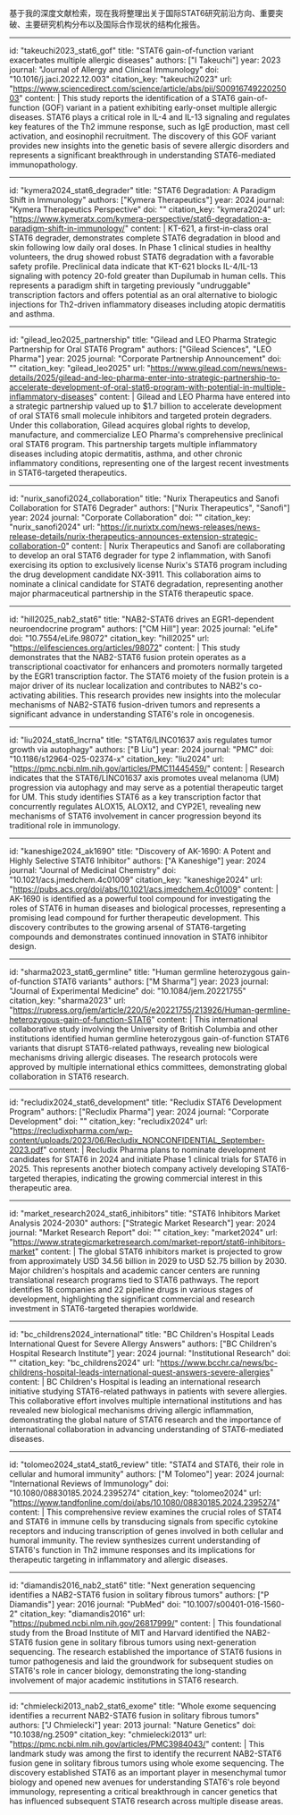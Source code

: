 基于我的深度文献检索，现在我将整理出关于国际STAT6研究前沿方向、重要突破、主要研究机构分布以及国际合作现状的结构化报告。

----
id: "takeuchi2023_stat6_gof"
title: "STAT6 gain-of-function variant exacerbates multiple allergic diseases"
authors: ["I Takeuchi"]
year: 2023
journal: "Journal of Allergy and Clinical Immunology"
doi: "10.1016/j.jaci.2022.12.003"
citation_key: "takeuchi2023"
url: "https://www.sciencedirect.com/science/article/abs/pii/S0091674922025003"
content: |
  This study reports the identification of a STAT6 gain-of-function (GOF) variant in a patient exhibiting early-onset multiple allergic diseases. STAT6 plays a critical role in IL-4 and IL-13 signaling and regulates key features of the Th2 immune response, such as IgE production, mast cell activation, and eosinophil recruitment. The discovery of this GOF variant provides new insights into the genetic basis of severe allergic disorders and represents a significant breakthrough in understanding STAT6-mediated immunopathology.

----
id: "kymera2024_stat6_degrader"
title: "STAT6 Degradation: A Paradigm Shift in Immunology"
authors: ["Kymera Therapeutics"]
year: 2024
journal: "Kymera Therapeutics Perspective"
doi: ""
citation_key: "kymera2024"
url: "https://www.kymeratx.com/kymera-perspective/stat6-degradation-a-paradigm-shift-in-immunology/"
content: |
  KT-621, a first-in-class oral STAT6 degrader, demonstrates complete STAT6 degradation in blood and skin following low daily oral doses. In Phase 1 clinical studies in healthy volunteers, the drug showed robust STAT6 degradation with a favorable safety profile. Preclinical data indicate that KT-621 blocks IL-4/IL-13 signaling with potency 20-fold greater than Dupilumab in human cells. This represents a paradigm shift in targeting previously "undruggable" transcription factors and offers potential as an oral alternative to biologic injections for Th2-driven inflammatory diseases including atopic dermatitis and asthma.

----
id: "gilead_leo2025_partnership"
title: "Gilead and LEO Pharma Strategic Partnership for Oral STAT6 Program"
authors: ["Gilead Sciences", "LEO Pharma"]
year: 2025
journal: "Corporate Partnership Announcement"
doi: ""
citation_key: "gilead_leo2025"
url: "https://www.gilead.com/news/news-details/2025/gilead-and-leo-pharma-enter-into-strategic-partnership-to-accelerate-development-of-oral-stat6-program-with-potential-in-multiple-inflammatory-diseases"
content: |
  Gilead and LEO Pharma have entered into a strategic partnership valued up to $1.7 billion to accelerate development of oral STAT6 small molecule inhibitors and targeted protein degraders. Under this collaboration, Gilead acquires global rights to develop, manufacture, and commercialize LEO Pharma's comprehensive preclinical oral STAT6 program. This partnership targets multiple inflammatory diseases including atopic dermatitis, asthma, and other chronic inflammatory conditions, representing one of the largest recent investments in STAT6-targeted therapeutics.

----
id: "nurix_sanofi2024_collaboration"
title: "Nurix Therapeutics and Sanofi Collaboration for STAT6 Degrader"
authors: ["Nurix Therapeutics", "Sanofi"]
year: 2024
journal: "Corporate Collaboration"
doi: ""
citation_key: "nurix_sanofi2024"
url: "https://ir.nurixtx.com/news-releases/news-release-details/nurix-therapeutics-announces-extension-strategic-collaboration-0"
content: |
  Nurix Therapeutics and Sanofi are collaborating to develop an oral STAT6 degrader for type 2 inflammation, with Sanofi exercising its option to exclusively license Nurix's STAT6 program including the drug development candidate NX-3911. This collaboration aims to nominate a clinical candidate for STAT6 degradation, representing another major pharmaceutical partnership in the STAT6 therapeutic space.

----
id: "hill2025_nab2_stat6"
title: "NAB2-STAT6 drives an EGR1-dependent neuroendocrine program"
authors: ["CM Hill"]
year: 2025
journal: "eLife"
doi: "10.7554/eLife.98072"
citation_key: "hill2025"
url: "https://elifesciences.org/articles/98072"
content: |
  This study demonstrates that the NAB2-STAT6 fusion protein operates as a transcriptional coactivator for enhancers and promoters normally targeted by the EGR1 transcription factor. The STAT6 moiety of the fusion protein is a major driver of its nuclear localization and contributes to NAB2's co-activating abilities. This research provides new insights into the molecular mechanisms of NAB2-STAT6 fusion-driven tumors and represents a significant advance in understanding STAT6's role in oncogenesis.

----
id: "liu2024_stat6_lncrna"
title: "STAT6/LINC01637 axis regulates tumor growth via autophagy"
authors: ["B Liu"]
year: 2024
journal: "PMC"
doi: "10.1186/s12964-025-02374-x"
citation_key: "liu2024"
url: "https://pmc.ncbi.nlm.nih.gov/articles/PMC11445459/"
content: |
  Research indicates that the STAT6/LINC01637 axis promotes uveal melanoma (UM) progression via autophagy and may serve as a potential therapeutic target for UM. This study identifies STAT6 as a key transcription factor that concurrently regulates ALOX15, ALOX12, and CYP2E1, revealing new mechanisms of STAT6 involvement in cancer progression beyond its traditional role in immunology.

----
id: "kaneshige2024_ak1690"
title: "Discovery of AK-1690: A Potent and Highly Selective STAT6 Inhibitor"
authors: ["A Kaneshige"]
year: 2024
journal: "Journal of Medicinal Chemistry"
doi: "10.1021/acs.jmedchem.4c01009"
citation_key: "kaneshige2024"
url: "https://pubs.acs.org/doi/abs/10.1021/acs.jmedchem.4c01009"
content: |
  AK-1690 is identified as a powerful tool compound for investigating the roles of STAT6 in human diseases and biological processes, representing a promising lead compound for further therapeutic development. This discovery contributes to the growing arsenal of STAT6-targeting compounds and demonstrates continued innovation in STAT6 inhibitor design.

----
id: "sharma2023_stat6_germline"
title: "Human germline heterozygous gain-of-function STAT6 variants"
authors: ["M Sharma"]
year: 2023
journal: "Journal of Experimental Medicine"
doi: "10.1084/jem.20221755"
citation_key: "sharma2023"
url: "https://rupress.org/jem/article/220/5/e20221755/213926/Human-germline-heterozygous-gain-of-function-STAT6"
content: |
  This international collaborative study involving the University of British Columbia and other institutions identified human germline heterozygous gain-of-function STAT6 variants that disrupt STAT6-related pathways, revealing new biological mechanisms driving allergic diseases. The research protocols were approved by multiple international ethics committees, demonstrating global collaboration in STAT6 research.

----
id: "recludix2024_stat6_development"
title: "Recludix STAT6 Development Program"
authors: ["Recludix Pharma"]
year: 2024
journal: "Corporate Development"
doi: ""
citation_key: "recludix2024"
url: "https://recludixpharma.com/wp-content/uploads/2023/06/Recludix_NONCONFIDENTIAL_September-2023.pdf"
content: |
  Recludix Pharma plans to nominate development candidates for STAT6 in 2024 and initiate Phase 1 clinical trials for STAT6 in 2025. This represents another biotech company actively developing STAT6-targeted therapies, indicating the growing commercial interest in this therapeutic area.

----
id: "market_research2024_stat6_inhibitors"
title: "STAT6 Inhibitors Market Analysis 2024-2030"
authors: ["Strategic Market Research"]
year: 2024
journal: "Market Research Report"
doi: ""
citation_key: "market2024"
url: "https://www.strategicmarketresearch.com/market-report/stat6-inhibitors-market"
content: |
  The global STAT6 inhibitors market is projected to grow from approximately USD 34.56 billion in 2029 to USD 52.75 billion by 2030. Major children's hospitals and academic cancer centers are running translational research programs tied to STAT6 pathways. The report identifies 18 companies and 22 pipeline drugs in various stages of development, highlighting the significant commercial and research investment in STAT6-targeted therapies worldwide.

----
id: "bc_childrens2024_international"
title: "BC Children's Hospital Leads International Quest for Severe Allergy Answers"
authors: ["BC Children's Hospital Research Institute"]
year: 2024
journal: "Institutional Research"
doi: ""
citation_key: "bc_childrens2024"
url: "https://www.bcchr.ca/news/bc-childrens-hospital-leads-international-quest-answers-severe-allergies"
content: |
  BC Children's Hospital is leading an international research initiative studying STAT6-related pathways in patients with severe allergies. This collaborative effort involves multiple international institutions and has revealed new biological mechanisms driving allergic inflammation, demonstrating the global nature of STAT6 research and the importance of international collaboration in advancing understanding of STAT6-mediated diseases.

----
id: "tolomeo2024_stat4_stat6_review"
title: "STAT4 and STAT6, their role in cellular and humoral immunity"
authors: ["M Tolomeo"]
year: 2024
journal: "International Reviews of Immunology"
doi: "10.1080/08830185.2024.2395274"
citation_key: "tolomeo2024"
url: "https://www.tandfonline.com/doi/abs/10.1080/08830185.2024.2395274"
content: |
  This comprehensive review examines the crucial roles of STAT4 and STAT6 in immune cells by transducing signals from specific cytokine receptors and inducing transcription of genes involved in both cellular and humoral immunity. The review synthesizes current understanding of STAT6's function in Th2 immune responses and its implications for therapeutic targeting in inflammatory and allergic diseases.

----
id: "diamandis2016_nab2_stat6"
title: "Next generation sequencing identifies a NAB2-STAT6 fusion in solitary fibrous tumors"
authors: ["P Diamandis"]
year: 2016
journal: "PubMed"
doi: "10.1007/s00401-016-1560-2"
citation_key: "diamandis2016"
url: "https://pubmed.ncbi.nlm.nih.gov/26817999/"
content: |
  This foundational study from the Broad Institute of MIT and Harvard identified the NAB2-STAT6 fusion gene in solitary fibrous tumors using next-generation sequencing. The research established the importance of STAT6 fusions in tumor pathogenesis and laid the groundwork for subsequent studies on STAT6's role in cancer biology, demonstrating the long-standing involvement of major academic institutions in STAT6 research.

----
id: "chmielecki2013_nab2_stat6_exome"
title: "Whole exome sequencing identifies a recurrent NAB2-STAT6 fusion in solitary fibrous tumors"
authors: ["J Chmielecki"]
year: 2013
journal: "Nature Genetics"
doi: "10.1038/ng.2509"
citation_key: "chmielecki2013"
url: "https://pmc.ncbi.nlm.nih.gov/articles/PMC3984043/"
content: |
  This landmark study was among the first to identify the recurrent NAB2-STAT6 fusion gene in solitary fibrous tumors using whole exome sequencing. The discovery established STAT6 as an important player in mesenchymal tumor biology and opened new avenues for understanding STAT6's role beyond immunology, representing a critical breakthrough in cancer genetics that has influenced subsequent STAT6 research across multiple disease areas.